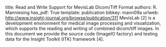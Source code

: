 title: Read and Write Support for MevisLab Dicom/Tiff Format
authors: R. Manniesing
has_pdf: True
template: publication
bibkey: mann09a
urlweb: http://www.insight-journal.org/browse/publication/311
MevisLab [2] is a development environment for medical image processing and visualization, which supports the reading and writing of combined dicom/tiff images. In this document we provide the source code (ImageIO factory) and testing data for the Insight Toolkit (ITK) framework [4].

